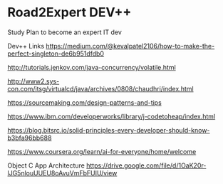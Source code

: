 # Road2Expert DEV++
Study Plan to become an expert IT dev

Dev++ Links
https://medium.com/@kevalpatel2106/how-to-make-the-perfect-singleton-de6b951dfdb0

http://tutorials.jenkov.com/java-concurrency/volatile.html

http://www2.sys-con.com/itsg/virtualcd/java/archives/0808/chaudhri/index.html

https://sourcemaking.com/design-patterns-and-tips

https://www.ibm.com/developerworks/library/j-codetoheap/index.html

https://blog.bitsrc.io/solid-principles-every-developer-should-know-b3bfa96bb688

https://www.coursera.org/learn/ai-for-everyone/home/welcome

Object C App Architecture
https://drive.google.com/file/d/1OaK20r-lJG5nlouUUEU8oAvuVmFbFUIU/view
